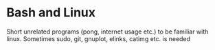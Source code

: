 # Bash and Linux
Short unrelated programs (pong, internet usage etc.) to be familiar with linux.
Sometimes sudo, git, gnuplot, elinks, catimg etc. is needed
